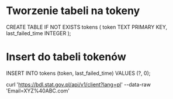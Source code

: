 # Tworzenie tabeli na tokeny


CREATE TABLE IF NOT EXISTS tokens (
    token TEXT PRIMARY KEY,
    last_failed_time INTEGER
);

# Insert do tabeli tokenów
INSERT INTO tokens (token, last_failed_time) VALUES (?, 0);

curl 'https://bdl.stat.gov.pl/api/v1/client?lang=pl' --data-raw 'Email=XYZ%40ABC.com'